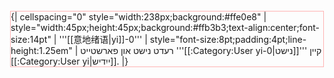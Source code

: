 <div style="float:left;border:solid #ffb3b3 1px;margin:1px">
{| cellspacing="0" style="width:238px;background:#ffe0e8"
| style="width:45px;height:45px;background:#ffb3b3;text-align:center;font-size:14pt" | '''[[意地绪语|yi]]-0'''
| style="font-size:8pt;padding:4pt;line-height:1.25em" | רעדט נישט און פארשטייט '''[[:Category:User yi-0|נישט]]''' קיין [[:Category:User yi|ייִדיש]].
|}</div><noinclude></noinclude>